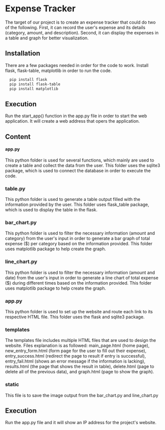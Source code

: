 # Expense Tracker
The target of our project is to create an expense tracker that could do two of the following. First, it can record the user's expense and its details (category, amount, and description). Second, it can display the expenses in a table and graph for better visualization.


## Installation
There are a few packages needed in order for the code to work. Install flask, flask-table, matplotlib in order to run the code.

```bash
  pip install flask
  pip install flask-table
  pip install matplotlib
```

## Execution
Run the start_app() function in the app.py file in order to start the web application. It will create a web address that opers the application.

## Content 
#### app.py
This python folder is used for several functions, which mainly are used to create a table and collect the data from the user. This folder uses the sqlite3 package, which is used to connect the database in order to execute the code.
### table.py
This python folder is used to generate a table output filled with the information provided by the user. This folder uses flask_table package, which is used to display the table in the flask.
### bar_chart.py
This python folder is used to filter the necessary information (amount and category) from the user's input in order to generate a bar graph of total expense ($) per category based on the information provided. This folder uses matplotlib package to help create the graph.
### line_chart.py
This python folder is used to filter the necessary information (amount and date) from the user's input in order to generate a line chart of total expense ($) during different times based on the information provided. This folder uses matplotlib package to help create the graph.
### app.py
This python folder is used to set up the website and route each link to its respective HTML file. This folder uses the flask and sqlite3 package.
### templates
The templates file includes multiple HTML files that are used to design the website. Files explanation is as followed: main_page.html (home page), new_entry_form.html (form page for the user to fill out their expense), entry_success.html (redirect the page to result if entry is successful), entry_fail.html (shows an error message if the information is lacking), results.html (the page that shows the result in table), delete.html (page to delete all of the previous data), and graph.html (page to show the graph).
### static
This file is to save the image output from the bar_chart.py and line_chart.py
## Execution
Run the app.py file and it will show an IP address for the project's website.